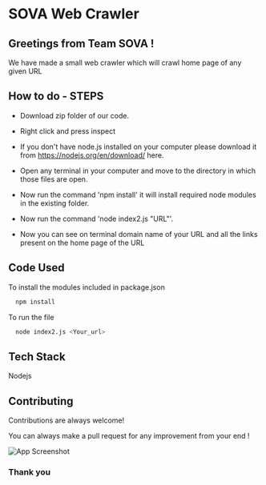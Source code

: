
# SOVA Web Crawler

  
## Greetings from Team SOVA !
We have made a small web crawler which will crawl home page of any given URL
## How to do - STEPS

- Download zip folder of our code.

- Right click and press inspect
- If you don't have node.js installed on your computer please download it from https://nodejs.org/en/download/ here.
- Open any terminal in your computer and move to the directory in which those files are open.
- Now run the command 'npm install' it will install required node modules in the existing folder.
- Now run the command 'node index2.js "URL"'.
- Now you can see on terminal domain name of your URL and all the links present on the home page of the URL


  
## Code Used

To install the modules included in package.json

```bash
  npm install
```
To run the file
```bash
  node index2.js <Your_url>
```

  
## Tech Stack

Nodejs
  
## Contributing

Contributions are always welcome!

You can always make a pull request for any improvement from your end !

![App Screenshot](https://drive.google.com/file/d/1q_YQSrMJ3esyFrBur8kv7037dOZI7oUc/view?usp=sharing)
  
### Thank you

  
